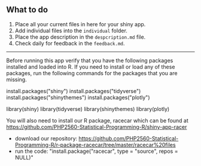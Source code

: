 ## What to do

1. Place all your current files in here for your shiny app. 
2. Add individual files into the `individual` folder.
3. Place the app description in the `despcription.md` file. 
4. Check daily for feedback in the `feedback.md`. 

---------------------------------
Before running this app verify that you have the following packages installed and loaded into R. If you need to install or load any of these packages, run the following commands for the packages that you are missing. 

install.packages("shiny")
install.packages("tidyverse")
install.packages("shinythemes")
install.packages("plotly")

library(shiny)
library(tidyverse)
library(shinythemes)
library(plotly)

You will also need to install our R package, racecar which can be found at https://github.com/PHP2560-Statistical-Programming-R/shiny-app-racer

- download our repository: 
https://github.com/PHP2560-Statistical-Programming-R/r-package-racecar/tree/master/racecar%20files
- run the code: "install.package("racecar", type = "source", repos = NULL)"
